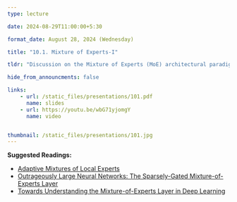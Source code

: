 ```yaml
---
type: lecture

date: 2024-08-29T11:00:00+5:30

format_date: August 28, 2024 (Wednesday)

title: "10.1. Mixture of Experts-I"

tldr: "Discussion on the Mixture of Experts (MoE) architectural paradigm &ndash; Sparse MoE, Routing Mechanisms and Learning Dynamics."

hide_from_announcments: false

links: 
    - url: /static_files/presentations/101.pdf
      name: slides
    - url: https://youtu.be/wbG71yjomgY
      name: video


thumbnail: /static_files/presentations/101.jpg
---
```

<!-- Other additional contents using markdown -->
**Suggested Readings:**
- [Adaptive Mixtures of Local Experts](http://www.cs.toronto.edu/~hinton/absps/jjnh91.pdf)
- [Outrageously Large Neural Networks: The Sparsely-Gated Mixture-of-Experts Layer](https://www.cs.toronto.edu/~hinton/absps/Outrageously.pdf)
- [Towards Understanding the Mixture-of-Experts Layer in Deep Learning](https://proceedings.neurips.cc/paper_files/paper/2022/file/91edff07232fb1b55a505a9e9f6c0ff3-Paper-Conference.pdf)
